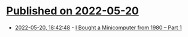 # [Published on 2022-05-20](index.md)

* [2022-05-20, 18:42:48](https://news.ycombinator.com/item?id=31451059) - [I Bought a Minicomputer from 1980 – Part 1](https://www.youtube.com/watch?v=DJ1HwuYBuss)
